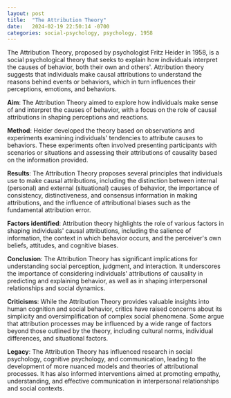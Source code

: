 ```yaml
---
layout: post
title:  "The Attribution Theory"
date:   2024-02-19 22:50:14 -0700
categories: social-psychology, psychology, 1958
---
```


The Attribution Theory, proposed by psychologist Fritz Heider in 1958, is a social psychological theory that seeks to explain how individuals interpret the causes of behavior, both their own and others'. Attribution theory suggests that individuals make causal attributions to understand the reasons behind events or behaviors, which in turn influences their perceptions, emotions, and behaviors.

**Aim**: The Attribution Theory aimed to explore how individuals make sense of and interpret the causes of behavior, with a focus on the role of causal attributions in shaping perceptions and reactions.

**Method**: Heider developed the theory based on observations and experiments examining individuals' tendencies to attribute causes to behaviors. These experiments often involved presenting participants with scenarios or situations and assessing their attributions of causality based on the information provided.

**Results**: The Attribution Theory proposes several principles that individuals use to make causal attributions, including the distinction between internal (personal) and external (situational) causes of behavior, the importance of consistency, distinctiveness, and consensus information in making attributions, and the influence of attributional biases such as the fundamental attribution error.

**Factors identified**: Attribution theory highlights the role of various factors in shaping individuals' causal attributions, including the salience of information, the context in which behavior occurs, and the perceiver's own beliefs, attitudes, and cognitive biases.

**Conclusion**: The Attribution Theory has significant implications for understanding social perception, judgment, and interaction. It underscores the importance of considering individuals' attributions of causality in predicting and explaining behavior, as well as in shaping interpersonal relationships and social dynamics.

**Criticisms**: While the Attribution Theory provides valuable insights into human cognition and social behavior, critics have raised concerns about its simplicity and oversimplification of complex social phenomena. Some argue that attribution processes may be influenced by a wide range of factors beyond those outlined by the theory, including cultural norms, individual differences, and situational factors.

**Legacy**: The Attribution Theory has influenced research in social psychology, cognitive psychology, and communication, leading to the development of more nuanced models and theories of attributional processes. It has also informed interventions aimed at promoting empathy, understanding, and effective communication in interpersonal relationships and social contexts.

